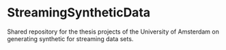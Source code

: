 # StreamingSyntheticData
Shared repository for the thesis projects of the University of Amsterdam on generating synthetic for streaming data sets.
